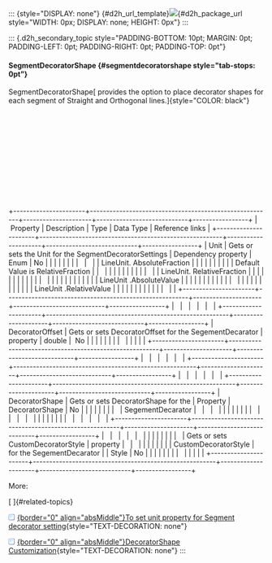 ::: {style="DISPLAY: none"}
[](ms-xhelp:///?Id=d2h_url_template){#d2h_url_template}![](!package_url!){#d2h_package_url style="WIDTH: 0px; DISPLAY: none; HEIGHT: 0px"}
:::

::: {.d2h_secondary_topic style="PADDING-BOTTOM: 10pt; MARGIN: 0pt; PADDING-LEFT: 0pt; PADDING-RIGHT: 0pt; PADDING-TOP: 0pt"}
#### SegmentDecoratorShape {#segmentdecoratorshape style="tab-stops: 0pt"}

SegmentDecoratorShape[ provides the option to place decorator shapes for each segment of Straight and Orthogonal lines.]{style="COLOR: black"}

 

 

 

 

 

 

+----------------------+--------------------------------------------------------+---------------------+----------------------------+-----------------+
|  Property            | Description                                            | Type                | Data Type                  | Reference links |
+----------------------+--------------------------------------------------------+---------------------+----------------------------+-----------------+
| Unit                 | Gets or sets the Unit for the SegmentDecoratorSettings | Dependency property | Enum                       | No              |
|                      |                                                        |                     |                            |                 |
|                      |                                                        |                     | LineUnit. AbsoluteFraction |                 |
|                      |                                                        |                     |                            |                 |
|                      | Default Value is RelativeFraction                      |                     |                            |                 |
|                      |                                                        |                     |                            |                 |
|                      |                                                        |                     | LineUnit. RelativeFraction |                 |
|                      |                                                        |                     |                            |                 |
|                      |                                                        |                     |                            |                 |
|                      |                                                        |                     |                            |                 |
|                      |                                                        |                     | LineUnit .AbsoluteValue    |                 |
|                      |                                                        |                     |                            |                 |
|                      |                                                        |                     |                            |                 |
|                      |                                                        |                     |                            |                 |
|                      |                                                        |                     | LineUnit .RelativeValue    |                 |
|                      |                                                        |                     |                            |                 |
|                      |                                                        |                     |                            |                 |
+----------------------+--------------------------------------------------------+---------------------+----------------------------+-----------------+
|                      |                                                        |                     |                            |                 |
+----------------------+--------------------------------------------------------+---------------------+----------------------------+-----------------+
| DecoratorOffset      | Gets or sets DecoratorOffset for the SegementDecarator | property            | double                     |  No             |
|                      |                                                        |                     |                            |                 |
|                      |                                                        |                     |                            |                 |
+----------------------+--------------------------------------------------------+---------------------+----------------------------+-----------------+
|                      |                                                        |                     |                            |                 |
+----------------------+--------------------------------------------------------+---------------------+----------------------------+-----------------+
|                      |                                                        |                     |                            |                 |
+----------------------+--------------------------------------------------------+---------------------+----------------------------+-----------------+
| DecoratorShape       | Gets or sets DecoratorShape for the                    | Property            | DecoratorShape             | No              |
|                      |                                                        |                     |                            |                 |
|                      | SegementDecarator                                      |                     |                            |                 |
|                      |                                                        |                     |                            |                 |
|                      |                                                        |                     |                            |                 |
|                      |                                                        |                     |                            |                 |
|                      |                                                        |                     |                            |                 |
+----------------------+--------------------------------------------------------+---------------------+----------------------------+-----------------+
|                      |                                                        |                     |                            |                 |
|                      |                                                        |                     |                            |                 |
|                      | Gets or sets CustomDecoratorStyle                      | property            |                            |                 |
|                      |                                                        |                     |                            |                 |
| CustomDecoratorStyle | for the SegementDecarator                              |                     | Style                      | No              |
|                      |                                                        |                     |                            |                 |
|                      |                                                        |                     |                            |                 |
+----------------------+--------------------------------------------------------+---------------------+----------------------------+-----------------+

More:

[ ]{#related-topics}

[![](button.gif){border="0" align="absMiddle"}To set unit property for Segment decorator setting](ms-xhelp:///?Id=c99d8179-d9de-4644-83d8-f151b8f4ce6e){style="TEXT-DECORATION: none"}

[![](button.gif){border="0" align="absMiddle"}DecoratorShape Customization](ms-xhelp:///?Id=5816b1fc-4b7d-4541-b011-df0986fd46de){style="TEXT-DECORATION: none"}
:::
